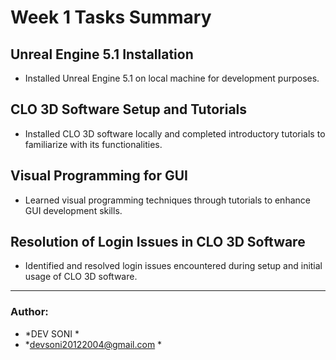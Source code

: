 # Week 1 Tasks Summary

## Unreal Engine 5.1 Installation

- Installed Unreal Engine 5.1 on local machine for development purposes.

## CLO 3D Software Setup and Tutorials

- Installed CLO 3D software locally and completed introductory tutorials to familiarize with its functionalities.

## Visual Programming for GUI

- Learned visual programming techniques through tutorials to enhance GUI development skills.

## Resolution of Login Issues in CLO 3D Software

- Identified and resolved login issues encountered during setup and initial usage of CLO 3D software.

---

### Author:
- *DEV SONI *
- *devsoni20122004@gmail.com *
